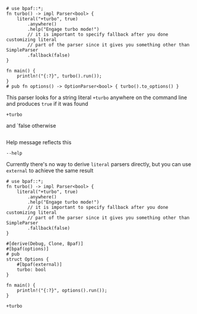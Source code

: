 ```rust,id:1
# use bpaf::*;
fn turbo() -> impl Parser<bool> {
    literal("+turbo", true)
        .anywhere()
        .help("Engage turbo mode!")
        // it is important to specify fallback after you done customizing literal
        // part of the parser since it gives you something other than SimpleParser
        .fallback(false)
}

fn main() {
    println!("{:?}", turbo().run());
}
# pub fn options() -> OptionParser<bool> { turbo().to_options() }
```

This parser looks for a string literal `+turbo` anywhere on the command line and produces
`true` if it was found

```run,id:1
+turbo
```

and `false otherwise

```run,id:1

```

Help message reflects this

```run,id:1
--help
```


Currently there's no way to derive `literal` parsers directly, but you can use
`external` to achieve the same result

```rust,id:2
# use bpaf::*;
fn turbo() -> impl Parser<bool> {
    literal("+turbo", true)
        .anywhere()
        .help("Engage turbo mode!")
        // it is important to specify fallback after you done customizing literal
        // part of the parser since it gives you something other than SimpleParser
        .fallback(false)
}

#[derive(Debug, Clone, Bpaf)]
#[bpaf(options)]
# pub
struct Options {
    #[bpaf(external)]
    turbo: bool
}

fn main() {
    println!("{:?}", options().run());
}
```

```run,id:2
+turbo
```
